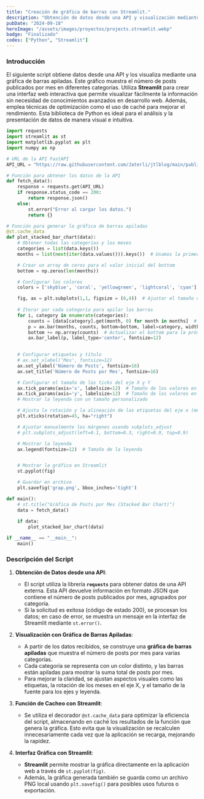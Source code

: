 ```yaml
---
title: "Creación de gráfica de barras con Streamlit."
description: "Obtención de datos desde una API y visualización mediante una gráfica de barras apiladas."
pubDate: "2024-09-18"
heroImage: "/assets/images/proyectos/projects.streamlit.webp"
badge: "Finalizado"
codes: ["Python", "Streamlit"]
---
```



### Introducción ###

El siguiente script obtiene datos desde una API y los visualiza mediante una gráfica de barras apiladas. Este gráfico muestra el número de posts publicados por mes en diferentes categorías. Utiliza **Streamlit** para crear una interfaz web interactiva que permite visualizar fácilmente la información sin necesidad de conocimientos avanzados en desarrollo web. Además, emplea técnicas de optimización como el uso de caché para mejorar el rendimiento. Esta biblioteca de Python es ideal para el análisis y la presentación de datos de manera visual e intuitiva.

```python
import requests
import streamlit as st
import matplotlib.pyplot as plt
import numpy as np

# URL de la API FastAPI
API_URL = "https://raw.githubusercontent.com/Jaterli/jtlblog/main/public/data/postsByMonth.json"

# Función para obtener los datos de la API
def fetch_data():
    response = requests.get(API_URL)
    if response.status_code == 200:
        return response.json()
    else:
        st.error("Error al cargar los datos.")
        return {}

# Función para generar la gráfica de barras apiladas
@st.cache_data
def plot_stacked_bar_chart(data):
    # Obtener todas las categorías y los meses
    categories = list(data.keys())
    months = list(next(iter(data.values())).keys())  # Usamos la primera categoría para obtener los meses

    # Crear un array de ceros para el valor inicial del bottom
    bottom = np.zeros(len(months))

    # Configurar los colores
    colors = ['skyblue', 'coral', 'yellowgreen', 'lightcoral', 'cyan']

    fig, ax = plt.subplots(1,1, figsize = (6,4))  # Ajustar el tamaño de la gráfica
    
    # Iterar por cada categoría para apilar las barras
    for i, category in enumerate(categories):
        counts = [data[category].get(month, 0) for month in months]  # Obtener los valores para cada mes
        p = ax.bar(months, counts, bottom=bottom, label=category, width=0.2, color=colors[i % len(colors)])  # Agregar la barra
        bottom += np.array(counts)  # Actualizar el bottom para la próxima barra
        ax.bar_label(p, label_type='center', fontsize=12)
        

    # Configurar etiquetas y título
    # ax.set_xlabel('Mes', fontsize=12)
    ax.set_ylabel('Número de Posts', fontsize=16)
    ax.set_title('Número de Posts por Mes', fontsize=16)

    # Configurar el tamaño de los ticks del eje X y Y
    ax.tick_params(axis='x', labelsize=12)  # Tamaño de los valores en el eje X
    ax.tick_params(axis='y', labelsize=12)  # Tamaño de los valores en el eje Y
    # Mostrar la leyenda con un tamaño personalizado

    # Ajusta la rotación y la alineación de las etiquetas del eje x (meses) para mejorar la legibilidad y evitar que se superpongan.
    plt.xticks(rotation=45, ha="right")

    # Ajustar manualmente los márgenes usando subplots_adjust
    # plt.subplots_adjust(left=0.1, bottom=0.3, right=0.9, top=0.9)

    # Mostrar la leyenda
    ax.legend(fontsize=12)  # Tamaño de la leyenda


    # Mostrar la gráfica en Streamlit
    st.pyplot(fig)

    # Guardar en archivo
    plt.savefig('grap.png', bbox_inches='tight')

def main():
    # st.title("Gráfica de Posts por Mes (Stacked Bar Chart)")
    data = fetch_data()
    
    if data:
        plot_stacked_bar_chart(data)

if __name__ == "__main__":
    main()
```


### Descripción del Script

1. **Obtención de Datos desde una API**:
    - El script utiliza la librería **`requests`** para obtener datos de una API externa. Esta API devuelve información en formato JSON que contiene el número de posts publicados por mes, agrupados por categoría.
    - Si la solicitud es exitosa (código de estado 200), se procesan los datos; en caso de error, se muestra un mensaje en la interfaz de Streamlit mediante `st.error()`.

2. **Visualización con Gráfica de Barras Apiladas**:
    - A partir de los datos recibidos, se construye una **gráfica de barras apiladas** que muestra el número de posts por mes para varias categorías.
    - Cada categoría se representa con un color distinto, y las barras están apiladas para mostrar la suma total de posts por mes.
    - Para mejorar la claridad, se ajustan aspectos visuales como las etiquetas, la rotación de los meses en el eje X, y el tamaño de la fuente para los ejes y leyenda.

3. **Función de Cacheo con Streamlit**:
    - Se utiliza el decorador `@st.cache_data` para optimizar la eficiencia del script, almacenando en caché los resultados de la función que genera la gráfica. Esto evita que la visualización se recalculen innecesariamente cada vez que la aplicación se recarga, mejorando la rapidez.

4. **Interfaz Gráfica con Streamlit**:
    - **Streamlit** permite mostrar la gráfica directamente en la aplicación web a través de `st.pyplot(fig)`.
    - Además, la gráfica generada también se guarda como un archivo PNG local usando `plt.savefig()` para posibles usos futuros o exportación.
